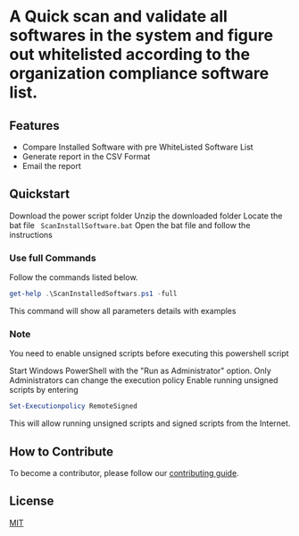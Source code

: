 # A Quick scan and validate all softwares in the system and figure out whitelisted according to the organization  compliance software list.

## Features

- Compare Installed Software with pre WhiteListed Software List
- Generate report in the CSV Format
- Email the report 

## Quickstart

Download the power script folder 
Unzip the downloaded folder
Locate the bat file ` ScanInstallSoftware.bat`
Open the bat file and follow the instructions

### Use full Commands 
Follow the commands listed below.

```powershell
get-help .\ScanInstalledSoftwars.ps1 -full
```

This command will show all parameters details with examples 

### Note 
You need to enable unsigned scripts before executing this powershell script 

Start Windows PowerShell with the "Run as Administrator" option. Only Administrators  can change the execution policy
Enable running unsigned scripts by entering

```powershell
Set-Executionpolicy RemoteSigned

```

This will allow running unsigned scripts and signed scripts from the Internet.

## How to Contribute

To become a contributor, please follow our [contributing guide](Contributing.md).

## License

[MIT](LICENSE)
